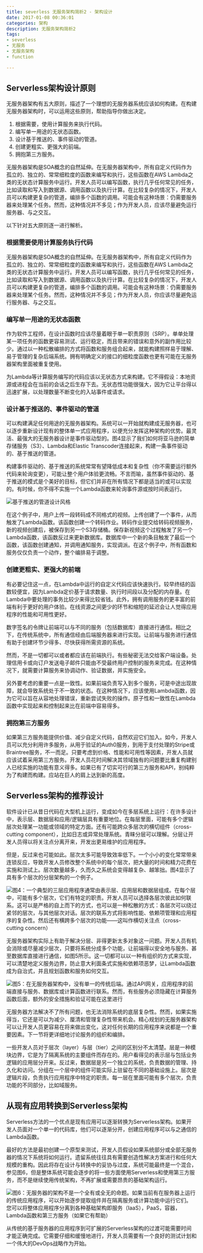 ```yaml
---
title: severless 无服务架构简析2 - 架构设计
date: 2017-01-08 00:36:01
categories: 架构
description: 无服务架构简析2
tags:
- severless
- 无服务
- 无服务架构
- function

---
```


## Serverless架构设计原则无服务器架构有五大原则，描述了一个理想的无服务器系统应该如何构建。在构建无服务器架构时，可以运用这些原则，帮助指导你做出决定。
1. 根据需要，使用计算服务来执行代码。2. 编写单一用途的无状态函数。3. 设计基于推送的、事件驱动的管道。4. 创建更粗实、更强大的前端。5. 拥抱第三方服务。
无服务器架构是SOA概念的自然延伸。在无服务器架构中，所有自定义代码作为孤立的、独立的、常常细粒度的函数来编写和执行，这些函数在AWS Lambda之类的无状态计算服务中运行。开发人员可以编写函数，执行几乎任何常见的任务，比如读取和写入到数据源、调用函数以及执行计算。在比较复杂的情况下，开发人员可以构建更复杂的管道，编排多个函数的调用。可能会有这种场景：仍需要服务器来处理某个任务。然而，这种情况并不多见；作为开发人员，应该尽量避免运行服务器、与之交互。
以下针对五大原则逐一进行解析。### 根据需要使用计算服务执行代码无服务器架构是SOA概念的自然延伸。在无服务器架构中，所有自定义代码作为孤立的、独立的、常常细粒度的函数来编写和执行，这些函数在AWS Lambda之类的无状态计算服务中运行。开发人员可以编写函数，执行几乎任何常见的任务，比如读取和写入到数据源、调用函数以及执行计算。在比较复杂的情况下，开发人员可以构建更复杂的管道，编排多个函数的调用。可能会有这种场景：仍需要服务器来处理某个任务。然而，这种情况并不多见；作为开发人员，你应该尽量避免运行服务器、与之交互。### 编写单一用途的无状态函数作为软件工程师，在设计函数时应该尽量着眼于单一职责原则（SRP）。单单处理某一项任务的函数更容易测试、运行稳定，而且带来的错误和意外的副作用比较少。通过以一种松散编排的方式将函数和服务组合起来，就能构建照样易于理解、易于管理的复杂后端系统。拥有明确定义的接口的细粒度函数也更有可能在无服务器架构里面被重复使用。
为Lambda等计算服务编写的代码应该以无状态方式来构建。它不得假设：本地资源或进程会在当前的会话之后生存下去。无状态性功能很强大，因为它让平台得以迅速扩展，以处理数量不断变化的入站事件或请求。

### 设计基于推送的、事件驱动的管道可以构建满足任何用途的无服务器架构。系统可以一开始就构建成无服务器，也可以逐步重新设计现有的整体单一式应用程序，以便充分发挥这种架构的优势。最灵活、最强大的无服务器设计是事件驱动型的。图4显示了我们如何将亚马逊的简单存储服务（S3）、Lambda和Elastic Transcoder连接起来，构建一条事件驱动的、基于推送的管道。
构建事件驱动的、基于推送的系统常常有望降低成本和复杂性（你不需要运行额外代码来轮询变更），可能让整个用户体验更流畅。不言而喻，虽然事件驱动的、基于推送的模式是个美好的目标，但它们并非在所有情况下都是适当的或可以实现的。有时候，你不得不实施一个Lambda函数来轮询事件源或按时间表运行。![基于推送的管道设计风格](https://ww2.sinaimg.cn/large/006tNbRwgw1fbijnwf6roj315e0q3q9l.jpg)在这个例子中，用户上传一段转码成不同格式的视频。上传创建了一个事件，从而触发了Lambda函数。该函数创建一个转码作业。转码作业提交给转码视频服务，新的视频创建后，被保存到另一个S3存储桶。保存新视频这个过程触发了另一个Lambda函数，该函数反过来更新数据库。数据库中一个新的条目触发了最后一个函数，该函数创建通知，并调用通知服务，实现调派。在这个例子中，所有函数和服务仅仅负责一个动作，整个编排易于调整。### 创建更粗实、更强大的前端有必要记住这一点，在Lambda中运行的自定义代码应该快速执行。较早终结的函数较便宜，因为Lambda定价基于请求数量、执行时间段以及分配的内存量。在Lambda中要处理的事务比较少来得比较省钱。此外，拥有调用服务的更丰富的前端有利于更好的用户体验。在线资源之间更少的环节和缩短的延迟会让人觉得应用程序的性能和可用性更好。
数字签名的令牌让前端可以与不同的服务（包括数据库）直接进行通信。相比之下，在传统系统中，所有通信经由后端服务器来进行实现。让前端与服务进行通信有助于创建环节少得多、尽快获得所需资源的系统。
然而，不是一切都可以或者都应该在前端执行。有些秘密无法交给客户端设备。处理信用卡或向订户发送电子邮件只能由不受最终用户控制的服务来完成。在这种情况下，就需要计算服务来协调动作、验证数据，并实施安全。
另外要考虑的重要一点是一致性。如果前端负责写入到多个服务，可是中途出现故障，就会导致系统处于不一致的状态。在这种情况下，应该使用Lambda函数，因为它可以旨在从容地处理错误，重新尝试失败的操作。原子性和一致性在Lambda函数中实现起来和控制起来比在前端中容易得多。

### 拥抱第三方服务如果第三方服务能提供价值、减少自定义代码，自然欢迎它们加入。如今，开发人员可以充分利用许多服务，从用于验证的Auth0服务，到用于支付处理的Stripe或Braintree服务，不一而足。只要考虑到价格、性能和可用性等因素，开发人员就应该试着采用第三方服务。开发人员花时间解决其领域独有的问题要比重复构建别人已经实施的功能有意义得多。如果已有了切实可行的第三方服务和API，别纯粹为了构建而构建。应站在巨人的肩上达到新的高度。## Serverless架构的推荐设计软件设计已从昔日代码在大型机上运行，变成如今在多层系统上运行：在许多设计中，表示层、数据层和应用/逻辑层具有重要地位。在每层里面，可能有多个逻辑层次处理某一功能或领域的特定方面。还有可能跨众多层次的横切组件（cross-cutting component），比如日志或异常处理系统。青睐分层可以理解。分层让开发人员得以将关注点分离开来，开发出更易维护的应用程序。
但是，反过来也可能如此。层次太多可能导致效率低下。一个小小的变化常常带来连锁反应，导致开发人员修改整个系统中的每个层次，把大量的时间和精力花费在实施和测试上。层次数量越多，久而久之系统会变得越复杂、越笨拙。图4显示了具有多个层次的分层架构的一个例子。![图4：一个典型的三层应用程序通常由表示层、应用层和数据层组成。在每个层中，可能有多个层次，它们有特定的职责。开发人员可以选择各层次彼此如何联系。这可以是严格的自上而下的方式，也可以是一种松散的方式：各层次可以绕过紧邻的层次，与其他层次对话。层次的联系方式将影响性能、依赖项管理和应用程序的复杂性。然后还有横跨多个层次的功能――这叫作横切关注点（cross-cutting concern）](https://ww3.sinaimg.cn/large/006tNbRwgw1fbijp10d9cj315g0rmag6.jpg)

无服务器架构实际上有助于解决分层、非得更新太多对象这一问题。开发人员有机会消除或尽量减少层次，只要将系统分成多个功能，让前端得以安全地与服务、甚至数据库直接进行通信，如图5所示。这一切都可以以一种有组织的方式来实现，可以清楚地定义服务边界，防止意大利面条式实施和依赖项恶梦，让Lambda函数成为自治式，并且规划函数和服务如何交互。![图5：在无服务器架构中，没有单一的传统后端。通过API网关，应用程序的前端直接与服务、数据库或计算函数进行联系。然而，有些服务必须隐藏在计算服务函数后面，额外的安全措施和验证可能在这里进行](https://ww3.sinaimg.cn/large/006tNbRwgw1fbijpfjibwj314y0oqdjk.jpg)

无服务器方法解决不了所有问题，也无法消除系统的底层复杂性。然而，如果实施得当，它还是可以为减少、厘清和管理复杂性带来机会。精心规划的无服务器架构可以让开发人员更容易在将来做出变化，这对任何长期的应用程序来说都是一个重要因素。下一节将更详细地讨论服务的组织和编排。
一些开发人员对于层次（layer）与层（tier）之间的区别分不太清楚。层是一种模块边界，它是为了隔离系统的主要组件而存在的。用户看得见的表示层与包括业务逻辑的应用层分开来。反过来，数据层是另一个独立的系统，负责数据的管理、持久化和访问。分组在一个层中的组件可能实际上驻留在不同的基础设施上。层次是逻辑片段，负责执行应用程序中特定的职责。每一层在里面可能有多个层次，负责功能的不同部分，比如域服务。## 从现有应用转换到Serverless架构Serverless方法的一个优点是现有应用可以逐渐转换为Serverless架构。如果开发人员面对一个单一的代码库，他们可以逐渐分开，创建应用程序可以与之通信的Lambda函数。
最好的方法是最初创建一个原型来测试，开发人员假设如果系统部分或全部无服务器的情况下系统将如何运行。遗留系统往往具有需要创造性解决方案进行和任何大规模的重构。因此将存在设计与转换中的妥协与过度，系统可能最终是一个混合，参见图6，但是整体系统可能会逐步的将一些方面使用Serverless和使用第三方服务，而不是继续使用传统架构，不再扩展或需要昂贵的基础架构运行。

![图6：无服务器的架构不是一个全有或全无的命题。如果当前有在服务器上运行的传统应用程序，可以开始逐步提取组件并在隔离服务或计算功能中运行它们。 您可以将整体应用程序分离到各种基础架构即服务（IaaS），PaaS，容器，Lambda函数和第三方服务（如果它有帮助）](https://ww3.sinaimg.cn/large/006tNbRwgw1fbijq1njzaj31c10wm0zg.jpg)

从传统的基于服务器的应用程序到可扩展的Serverless架构的过渡可能需要时间才能正确完成。它需要仔细和缓慢地进行，开发人员需要有一个良好的测试计划和一个伟大的DevOps战略作为开始。
